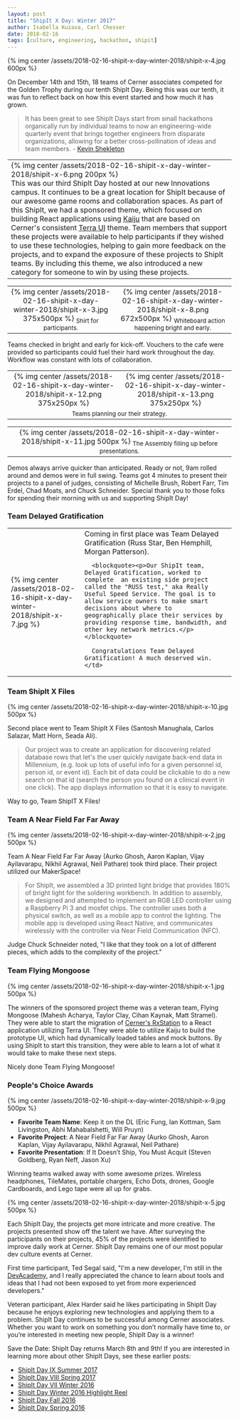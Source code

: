 ```yaml
---
layout: post
title: "ShipIt X Day: Winter 2017"
author: Isabella Kuzava, Carl Chesser
date: 2018-02-16
tags: [culture, engineering, hackathon, shipit]
---
```


{% img center /assets/2018-02-16-shipit-x-day-winter-2018/shipit-x-4.jpg 600px %}

On December 14th and 15th, 18 teams of Cerner associates competed for the Golden Trophy during our tenth ShipIt Day. Being this was our tenth, it was fun to reflect back on how this event started and how much it has grown.

> It has been great to see ShipIt Days start from small hackathons organically run by individual teams to now an engineering-wide quarterly event that brings together engineers from disparate organizations, allowing for a better cross-pollination of ideas and team members. - [Kevin Shekleton](https://twitter.com/kpshek)

<table>
  <tr>
    <td>
      <div class='pull-left' markdown="1">
        {% img center /assets/2018-02-16-shipit-x-day-winter-2018/shipit-x-6.png 200px %}
      </div>
        This was our third ShipIt Day hosted at our new Innovations campus. It continues to be a great location for ShipIt because of our awesome game rooms and collaboration spaces. As part of this ShipIt, we had a sponsored theme, which focused on building React applications using <a href="https://github.com/cerner/kaiju">Kaiju</a> that are based on Cerner's consistent <a href="http://terra-ui.herokuapp.com/home">Terra UI</a> theme. Team members that support these projects were available to help participants if they wished to use these technologies, helping to gain more feedback on the projects, and to expand the exposure of these projects to ShipIt teams. By including this theme, we also introduced a new category for someone to win by using these projects.
    </td>
  </tr>
</table>

<div align="center">
  <table>
    <tr>
      <td align="center">
        {% img center /assets/2018-02-16-shipit-x-day-winter-2018/shipit-x-3.jpg 375x500px %}
        <sub>Shirt for participants.</sub>
      </td>
      <td align="center">
        {% img center /assets/2018-02-16-shipit-x-day-winter-2018/shipit-x-8.png 672x500px %}
        <sub>Whiteboard action happening bright and early.</sub>
      </td>
    </tr>
  </table>
</div>

Teams checked in bright and early for kick-off.  Vouchers to the cafe were provided so participants could fuel their hard work throughout the day. Workflow was constant with lots of collaboration. 

<div align="center">
  <table>
    <tr>
      <td align="center">
        {% img center /assets/2018-02-16-shipit-x-day-winter-2018/shipit-x-12.png 375x250px %}
      </td>
      <td align="center">
        {% img center /assets/2018-02-16-shipit-x-day-winter-2018/shipit-x-13.png 375x250px %}
      </td>
    </tr>
    <tr>
      <td align="center" colspan="2">
        <sub>Teams planning our their strategy.</sub>
      </td>
    </tr>
  </table>
</div>

<div align="center">
  <table>
    <tr>
      <td align="center">
        {% img center /assets/2018-02-16-shipit-x-day-winter-2018/shipit-x-11.jpg 500px %}
        <sub>The Assembly filling up before presentations.</sub>
      </td>
    </tr>
  </table>
</div>

Demos always arrive quicker than anticipated. Ready or not, 9am rolled around and demos were in full swing. Teams got 4 minutes to present their projects to a panel of judges, consisting of Michelle Brush, Robert Farr, Tim Erdel, Chad Moats, and Chuck Schneider.  Special thank you to those folks for spending their morning with us and supporting ShipIt Day! 

### Team Delayed Gratification 

<table cellpadding="10">
  <tr>
    <td>
      <div class='pull-left' markdown="1">
        {% img center /assets/2018-02-16-shipit-x-day-winter-2018/shipit-x-7.jpg %}
      </div>
    </td>
    <td>
      Coming in first place was Team Delayed Gratification (Russ Star, Ben Hemphill, Morgan Patterson).
      
      <blockquote><p>Our ShipIt team, Delayed Gratification, worked to complete  an existing side project called the "RUSS test," aka Really Useful Speed Service. The goal is to allow service owners to make smart decisions about where to  geographically place their services by providing response time, bandwidth, and other key network metrics.</p></blockquote>
      
      Congratulations Team Delayed Gratification! A much deserved win.
    </td>
  </tr>
</table>

### Team ShipIt X Files

{% img center /assets/2018-02-16-shipit-x-day-winter-2018/shipit-x-10.jpg 500px %}

Second place went to Team ShipIt X Files (Santosh Manughala, Carlos Salazar, Matt Horn, Seada Ali).

> Our project was to create an application for discovering related database rows that let's the user quickly navigate back-end data in Millennium, (e.g. look up lots of useful info for a given personnel id, person id, or event id). Each bit of data could be clickable to do a new search on that id (search the person you found on a clinical event in one click). The app displays information so that it is easy to navigate.

Way to go, Team ShipIT X Files! 

### Team A Near Field Far Far Away

{% img center /assets/2018-02-16-shipit-x-day-winter-2018/shipit-x-2.jpg 500px %}

Team A Near Field Far Far Away (Aurko Ghosh, Aaron Kaplan, Vijay Ayilavarapu, Nikhil Agrawal, Neil Pathare) took third place. Their project utilized our MakerSpace!

> For ShipIt, we assembled a 3D printed light bridge that provides 180% of bright light for the soldering workbench. In addition to assembly, we designed and attempted to implement an RGB LED controller using a Raspberry Pi 3 and mosfet chips. The controller uses both a physical switch, as well as a mobile app to control the lighting. The mobile app is developed using React Native, and communicates wirelessly with the controller via Near Field Communication (NFC).

Judge Chuck Schneider noted, "I like that they took on a lot of different pieces, which adds to the complexity of the project."

### Team Flying Mongoose

{% img center /assets/2018-02-16-shipit-x-day-winter-2018/shipit-x-1.jpg 500px %}

The winners of the sponsored project theme was a veteran team, Flying Mongoose (Mahesh Acharya, Taylor Clay, Cihan Kaynak, Matt Stramel). They were able to start the migration of [Cerner's RxStation](https://www.cerner.com/solutions/automated-dispensing-cabinet) to a React application utilizing Terra UI. They were able to utilize Kaiju to build the prototype UI, which had dynamically loaded tables and mock buttons. By using ShipIt to start this transition, they were able to learn a lot of what it would take to make these next steps. 

Nicely done Team Flying Mongoose! 

### People's Choice Awards

{% img center /assets/2018-02-16-shipit-x-day-winter-2018/shipit-x-9.jpg 500px %}

* **Favorite Team Name**: Keep it on the DL (Eric Fung, Ian Kottman, Sam Livingston, Abhi Mahabalshetti, Will Pruyn)
* **Favorite Project**: A Near Field Far Far Away (Aurko Ghosh, Aaron Kaplan, Vijay Ayilavarapu, Nikhil Agrawal, Neil Pathare)
* **Favorite Presentation**: If It Doesn’t Ship, You Must Acquit (Steven Goldberg, Ryan Neff, Jason Xu)

Winning teams walked away with some awesome prizes. Wireless headphones, TileMates, portable chargers, Echo Dots, drones, Google Cardboards, and Lego tape were all up for grabs.

{% img center /assets/2018-02-16-shipit-x-day-winter-2018/shipit-x-5.jpg 500px %}

Each ShipIt Day, the projects get more intricate and more creative. The projects presented show off the talent we have. After surveying the participants on their projects, 45% of the projects were identified to improve daily work at Cerner. ShipIt Day remains one of our most popular dev culture events at Cerner.

First time participant, Ted Segal said, "I'm a new developer, I'm still in the [DevAcademy](http://engineering.cerner.com/2013/08/devacademy/), and I really appreciated the chance to learn about tools and ideas that I had not been exposed to yet from more experienced developers."

Veteran participant, Alex Harder said he likes participating in ShipIt Day because he enjoys exploring new technologies and applying them to a problem. ShipIt Day continues to be successful among Cerner associates. Whether you want to work on something you don’t normally have time to, or you’re interested in meeting new people, ShipIt Day is a winner!

Save the Date: ShipIt Day returns March 8th and 9th! If you are interested in learning more about other ShipIt Days, see these earlier posts:

* [ShipIt Day IX Summer 2017](http://engineering.cerner.com/blog/shipit-ix-day-summer-2017/)     
* [ShipIt Day VIII Spring 2017](http://engineering.cerner.com/blog/shipit-day-viii-spring-2017/)
* [ShipIt Day VII Winter 2016](http://engineering.cerner.com/blog/shipit-vii-day-winter-2016/)
* [ShipIt Day Winter 2016 Highlight Reel](https://www.youtube.com/watch?v=iqTp0dmLgUk)
* [ShipIt Day Fall 2016](http://engineering.cerner.com/blog/fall-2016-shipit-day/)
* [ShipIt Day Spring 2016](http://engineering.cerner.com/blog/spring-2016-shipit-day/)
